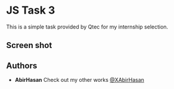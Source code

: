 # JS Task 3
This is a simple task provided by Qtec for my internship selection.


## Screen shot

<!-- ### Splash Screen -->
<!-- <img src="demo/1.png" alt="home" width="300"/> -->


## Authors

* **AbirHasan**
Check out my other works [@XAbirHasan](https://github.com/XAbirHasan)
